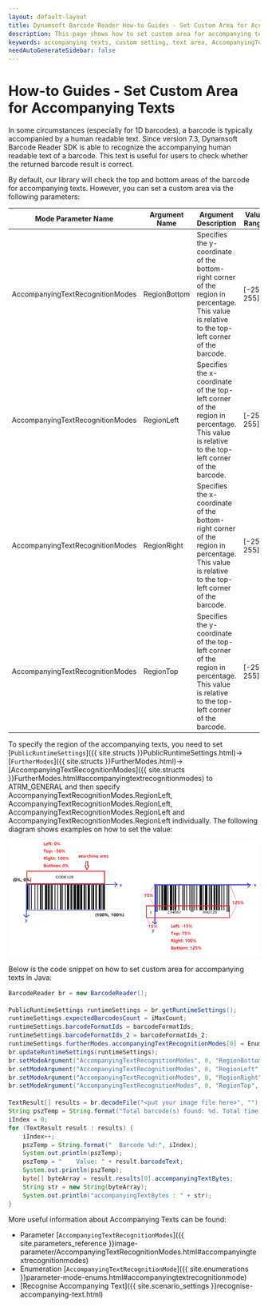 ```yaml
---
layout: default-layout
title: Dynamsoft Barcode Reader How-to Guides - Set Custom Area for Accompanying Texts 
description: This page shows how to set custom area for accompanying texts.
keywords: accompanying texts, custom setting, text area, AccompanyingTextRecognitionModes, how-to guides
needAutoGenerateSidebar: false
---  
```



# How-to Guides - Set Custom Area for Accompanying Texts    


In some circumstances (especially for 1D barcodes), a barcode is typically accompanied by a human readable text. Since version 7.3, Dynamsoft Barcode Reader SDK is able to recognize the accompanying human readable text of a barcode. This text is useful for users to check whether the returned barcode result is correct.    


By default, our library will check the top and bottom areas of the barcode for accompanying texts. However, you can set a custom area via the following parameters:    


| Mode Parameter Name | Argument Name | Argument Description | Value Range | Default Value |
| ------------------- | ------------- | -------------------- | ----------- | ------------- |
| AccompanyingTextRecognitionModes | RegionBottom | Specifies the y-coordinate of the bottom-right corner of the region in percentage. This value is relative to the top-left corner of the barcode. | [-255, 255] | 0 |
| AccompanyingTextRecognitionModes | RegionLeft | Specifies the x-coordinate of the top-left corner of the region in percentage. This value is relative to the top-left corner of the barcode. | [-255, 255] | 0 |
| AccompanyingTextRecognitionModes | RegionRight | Specifies the x-coordinate of the bottom-right corner of the region in percentage. This value is relative to the top-left corner of the barcode. | [-255, 255] | 0 |
| AccompanyingTextRecognitionModes | RegionTop | Specifies the y-coordinate of the top-left corner of the region in percentage. This value is relative to the top-left corner of the barcode. | [-255, 255] | 0 |

     


To specify the region of the accompanying texts, you need to set [`PublicRuntimeSettings`]({{ site.structs }}PublicRuntimeSettings.html)->[`FurtherModes`]({{ site.structs }}FurtherModes.html)->[AccompanyingTextRecognitionModes]({{ site.structs }}FurtherModes.html#accompanyingtextrecognitionmodes) to ATRM_GENERAL and then specify AccompanyingTextRecognitionModes.RegionLeft, AccompanyingTextRecognitionModes.RegionLeft, AccompanyingTextRecognitionModes.RegionLeft and AccompanyingTextRecognitionModes.RegionLeft individually. The following diagram shows examples on how to set the value:    

![Accompanying Text Example][1]    


Below is the code snippet on how to set custom area for accompanying texts in Java:   

```java
BarcodeReader br = new BarcodeReader();

PublicRuntimeSettings runtimeSettings = br.getRuntimeSettings();
runtimeSettings.expectedBarcodesCount = iMaxCount;
runtimeSettings.barcodeFormatIds = barcodeFormatIds;
runtimeSettings.barcodeFormatIds_2 = barcodeFormatIds_2;
runtimeSettings.furtherModes.accompanyingTextRecognitionModes[0] = EnumAccompanyingTextRecognitionMode.ATRM_GENERAL;
br.updateRuntimeSettings(runtimeSettings);
br.setModeArgument("AccompanyingTextRecognitionModes", 0, "RegionBottom", "150");
br.setModeArgument("AccompanyingTextRecognitionModes", 0, "RegionLeft", "-10");
br.setModeArgument("AccompanyingTextRecognitionModes", 0, "RegionRight", "85");
br.setModeArgument("AccompanyingTextRecognitionModes", 0, "RegionTop", "100");   

TextResult[] results = br.decodeFile("<put your image file here>", "");
String pszTemp = String.format("Total barcode(s) found: %d. Total time spent: %.3f seconds.", results.length, ((float) (ullTimeEnd - ullTimeBegin) / 1000));
iIndex = 0;
for (TextResult result : results) {
    iIndex++;
    pszTemp = String.format("  Barcode %d:", iIndex);
    System.out.println(pszTemp);
    pszTemp = "    Value: " + result.barcodeText;
    System.out.println(pszTemp);                   
    byte[] byteArray = result.results[0].accompanyingTextBytes;
    String str = new String(byteArray);
    System.out.println("accompanyingTextBytes : " + str);
}
```

More useful information about Accompanying Texts can be found:
- Parameter [`AccompanyingTextRecognitionModes`]({{ site.parameters_reference }}image-parameter/AccompanyingTextRecognitionModes.html#accompanyingtextrecognitionmodes)
- Enumeration [`AccompanyingTextRecognitionMode`]({{ site.enumerations }}parameter-mode-enums.html#accompanyingtextrecognitionmode)
- [Recognise Accompanying Text]({{ site.scenario_settings }}recognise-accompanying-text.html)



[1]: assets/set-custom-area-for-accompanying-texts/accompanying-text-zone.png

